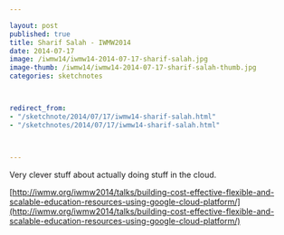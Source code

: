 ```yaml
---

layout: post
published: true
title: Sharif Salah - IWMW2014
date: 2014-07-17
image: /iwmw14/iwmw14-2014-07-17-sharif-salah.jpg
image-thumb: /iwmw14/iwmw14-2014-07-17-sharif-salah-thumb.jpg
categories: sketchnotes



redirect_from:
- "/sketchnote/2014/07/17/iwmw14-sharif-salah.html"
- "/sketchnotes/2014/07/17/iwmw14-sharif-salah.html"



---
```


Very clever stuff about actually doing stuff in the cloud.

[http://iwmw.org/iwmw2014/talks/building-cost-effective-flexible-and-scalable-education-resources-using-google-cloud-platform/](http://iwmw.org/iwmw2014/talks/building-cost-effective-flexible-and-scalable-education-resources-using-google-cloud-platform/)